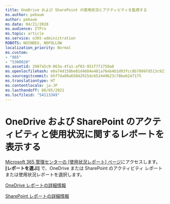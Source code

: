 ```yaml
---
title: OneDrive および SharePoint の使用状況とアクティビティを監視する
ms.author: pebaum
author: pebaum
ms.date: 04/21/2020
ms.audience: ITPro
ms.topic: article
ms.service: o365-administration
ROBOTS: NOINDEX, NOFOLLOW
localization_priority: Normal
ms.custom:
- "865"
- "5300020"
ms.assetid: 2987a5c9-063a-4fa1-af03-951f7f1750a8
ms.openlocfilehash: e0a74d150be81d4684e481a76eb4b1d93fcc8b70997d513c9230406f520d1ec2
ms.sourcegitcommit: b5f7da89a650d2915dc652449623c78be6247175
ms.translationtype: HT
ms.contentlocale: ja-JP
ms.lasthandoff: 08/05/2021
ms.locfileid: "54113349"
---
```

# <a name="view-reports-on-onedrive-and-sharepoint-activity-and-usage"></a>OneDrive および SharePoint のアクティビティと使用状況に関するレポートを表示する

[Microsoft 365 管理センターの [使用状況レポート] ページ](https://admin.microsoft.com/AdminPortal/Home)にアクセスします。**[レポートを選ぶ]** で、OneDrive または SharePoint のアクティビティ レポートまたは使用状況レポートを選択します。
  
[OneDrive レポートの詳細情報](https://go.microsoft.com/fwlink/?linkid=875239)
  
[SharePoint レポートの詳細情報](https://go.microsoft.com/fwlink/?linkid=875240)
  